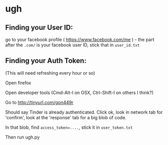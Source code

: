 ugh
===


Finding your User ID:
---------------------
go to your facebook profile ( https://www.facebook.com/me ) - the part after the `.com/` is your facebook user ID, stick that in `user_id.txt`


Finding your Auth Token:
------------------------
(This will need refreshing every hour or so)

Open firefox

Open developer tools (Cmd-Alt-I on OSX, Ctrl-Shift-I on others I think?)

Go to http://tinyurl.com/gon449r

Should say Tinder is already authenticated. Click ok, look in network tab for 'confirm', look at the 'response' tab for a big blob of code.

In that blob, find `access_token=....`, stick it in `user_token.txt`

Then run ugh.py

